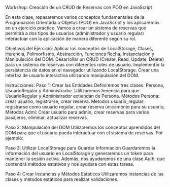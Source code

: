 Workshop: Creación de un CRUD de Reservas con POO en JavaScript

En esta clase, repasaremos varios conceptos fundamentales de la Programación Orientada a Objetos (POO) en JavaScript y los aplicaremos en un ejercicio práctico. Vamos a crear un sistema de reservas que permitirá a dos tipos de usuarios (administrador y usuario regular) interactuar con la aplicación de manera diferente según su rol.

Objetivos del Ejercicio:
Aplicar los conceptos de LocalStorage, Clases, Herencia, Polimorfismo, Abstracción, Funciones flecha, Instanciación y Manipulación del DOM.
Desarrollar un CRUD (Create, Read, Update, Delete) para un sistema de reservas con diferentes roles de usuario.
Implementar la persistencia de datos en el navegador utilizando LocalStorage.
Crear una interfaz de usuario interactiva utilizando manipulación del DOM.

Instrucciones:
Paso 1: Crear las Entidades
Definiremos tres clases: Persona, UsuarioRegular y Administrador. Utilizaremos herencia para que UsuarioRegular y Administrador extiendan de Persona.
Métodos Persona: crear usuario, registrarse, crear reserva.
Metodos usuario_regular: registrarse como usuario regular, crear reserva únicamente para su usuario, 
Métodos Admi: Crear usuario para admin, crear reservas para varios pasajeros, eliminar, actualizar reservas.

Paso 2: Manipulación del DOM
Utilizaremos los conceptos aprendidos del DOM para que el usuario pueda interactuar con el sistema de reservas. Por ejemplo:

Paso 3: Utilizar LocalStorage para Guardar Información
Guardaremos la información del usuario en LocalStorage y generaremos un token para mantener la sesión activa.
Además, nos ayudaremos de una clase Auth, que contendrá métodos estativos y nos ayudara con estas tareas.

Paso 4: Crear Instancias y Métodos Estáticos
Utilizaremos instancias de las clases y métodos estáticos para realizar validaciones.


